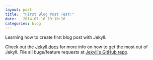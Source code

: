 ```yaml
---
layout: post
title:  "First Blog Post Test!"
date:   2014-07-16 19:10:16
categories: blog
---
```


Learning how to create first blog post with Jekyll.

Check out the [Jekyll docs][jekyll] for more info on how to get the most out of Jekyll. File all bugs/feature requests at [Jekyll's GitHub repo][jekyll-gh].

[jekyll-gh]: https://github.com/jekyll/jekyll
[jekyll]:    http://jekyllrb.com
